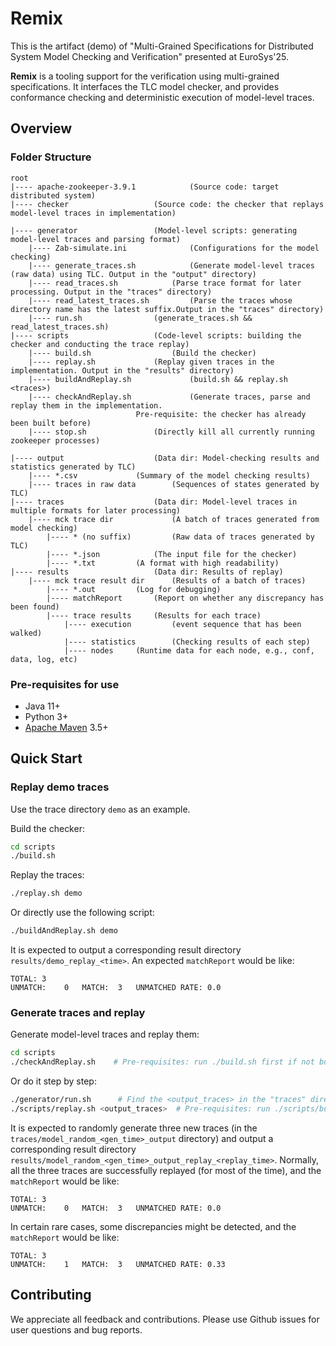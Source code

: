 # Remix

This is the artifact (demo) of "Multi-Grained Specifications for Distributed System Model Checking and Verification" presented at EuroSys'25.

**Remix** is a tooling support for the verification using multi-grained specifications. It interfaces the TLC model checker, and provides conformance checking and deterministic execution of model-level traces.



## Overview

### Folder Structure

```
root
|---- apache-zookeeper-3.9.1			(Source code: target distributed system)
|---- checker					(Source code: the checker that replays model-level traces in implementation)

|---- generator					(Model-level scripts: generating model-level traces and parsing format)
	|---- Zab-simulate.ini	    		(Configurations for the model checking)
	|---- generate_traces.sh	    	(Generate model-level traces (raw data) using TLC. Output in the "output" directory)
	|---- read_traces.sh			(Parse trace format for later processing. Output in the "traces" directory)
	|---- read_latest_traces.sh 		(Parse the traces whose directory name has the latest suffix.Output in the "traces" directory)
	|---- run.sh				(generate_traces.sh && read_latest_traces.sh)
|---- scripts					(Code-level scripts: building the checker and conducting the trace replay)
	|---- build.sh			    	(Build the checker)
	|---- replay.sh				(Replay given traces in the implementation. Output in the "results" directory)
	|---- buildAndReplay.sh     		(build.sh && replay.sh <traces>)
	|---- checkAndReplay.sh	    		(Generate traces, parse and replay them in the implementation.
							Pre-requisite: the checker has already been built before)
	|---- stop.sh				(Directly kill all currently running zookeeper processes)
			
|---- output					(Data dir: Model-checking results and statistics generated by TLC)
	|---- *.csv				(Summary of the model checking results)
	|---- traces in raw data		(Sequences of states generated by TLC)
|---- traces					(Data dir: Model-level traces in multiple formats for later processing)
	|---- mck trace dir 			(A batch of traces generated from model checking)
		|---- * (no suffix)	    	(Raw data of traces generated by TLC)
		|---- *.json			(The input file for the checker)
		|---- *.txt			(A format with high readability)
|---- results					(Data dir: Results of replay)
	|---- mck trace result dir 		(Results of a batch of traces)
		|---- *.out			(Log for debugging)
		|---- matchReport		(Report on whether any discrepancy has been found)
		|---- trace results		(Results for each trace)
			|---- execution	    	(event sequence that has been walked)
			|---- statistics    	(Checking results of each step)
			|---- nodes		(Runtime data for each node, e.g., conf, data, log, etc)
```



### Pre-requisites for use

* Java 11+
* Python 3+
* [Apache Maven](http://maven.apache.org/) 3.5+

## Quick Start

### Replay demo traces

Use the trace directory `demo`  as an example.

Build the checker:

```bash
cd scripts
./build.sh 
```

Replay the traces:

```bash
./replay.sh demo 		
```

Or directly use the following script:

```bash
./buildAndReplay.sh demo 		
```

It is expected to output a corresponding result directory `results/demo_replay_<time>`. 
An expected `matchReport` would be like:

```
TOTAL: 3
UNMATCH:	0	MATCH:	3	UNMATCHED RATE:	0.0
```

### Generate traces and replay
Generate model-level traces and replay them:
```bash
cd scripts
./checkAndReplay.sh    # Pre-requisites: run ./build.sh first if not built before
```

Or do it step by step:
```bash
./generator/run.sh      # Find the <output_traces> in the "traces" directory
./scripts/replay.sh <output_traces>  # Pre-requisites: run ./scripts/build.sh first if not built before
```

It is expected to randomly generate three new traces (in the `traces/model_random_<gen_time>_output` directory) and output a corresponding result directory `results/model_random_<gen_time>_output_replay_<replay_time>`.
Normally, all the three traces are successfully replayed (for most of the time), and the `matchReport` would be like:

```
TOTAL: 3
UNMATCH:	0	MATCH:	3	UNMATCHED RATE:	0.0
```

In certain rare cases, some discrepancies might be detected, and the `matchReport` would be like:

```
TOTAL: 3
UNMATCH:	1	MATCH:	3	UNMATCHED RATE:	0.33
```

## Contributing

We appreciate all feedback and contributions. Please use Github issues for user questions and bug reports.

